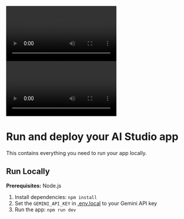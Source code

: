 <video controls>
  <source src="videos/10ChapterNovellaTemplateConvertedToBook.mp4" type="video/mp4">
  Your browser does not support the video tag.
</video>

<video controls>
  <source src="videos/10_pages_for_dog_story.mp4" type="video/mp4">
  Your browser does not support the video tag.
</video>


# Run and deploy your AI Studio app

This contains everything you need to run your app locally.

## Run Locally

**Prerequisites:**  Node.js


1. Install dependencies:
   `npm install`
2. Set the `GEMINI_API_KEY` in [.env.local](.env.local) to your Gemini API key
3. Run the app:
   `npm run dev`
